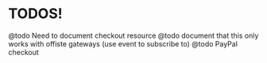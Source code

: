 # TODOS!

@todo Need to document checkout resource
@todo document that this only works with offiste gateways (use event to subscribe to)
@todo PayPal checkout
